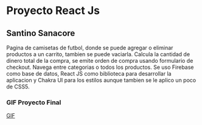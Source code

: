 # Proyecto React Js
## Santino Sanacore

Pagina de camisetas de futbol, donde se puede agregar o eliminar productos a un carrito, tambien se puede vaciarla. Calcula la cantidad de dinero total de la compra, se emite orden de compra usando formulario de checkout. Navega entre categorias o todos los productos.
Se uso Firebase como base de datos, React JS como biblioteca para desarrollar la aplicacion y Chakra UI para los estilos aunque tambien se le aplico un poco de CSS5.

### GIF Proyecto Final
[GIF]([https://www.loom.com/share/03dc0f0c34e14ddf98d4543c427dbb3f](https://www.loom.com/share/0cd865edef9948898b1adec762494347?sid=4e012136-f34f-4f2a-b03a-fbfa3dc63f0d)https://www.loom.com/share/0cd865edef9948898b1adec762494347?sid=4e012136-f34f-4f2a-b03a-fbfa3dc63f0d)
